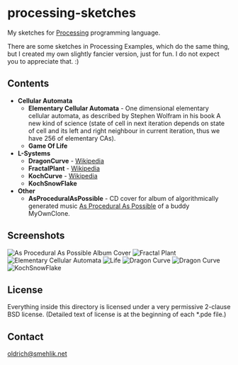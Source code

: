 
processing-sketches
===================

My sketches for [Processing](http://processing.org) programming language.

There are some sketches in Processing Examples,
which do the same thing, but I created my own slightly fancier version,
just for fun.
I do not expect you to appreciate that. :)

Contents
--------

 * **Cellular Automata**
     * **Elementary Cellular Automata** - 
       One dimensional elementary cellular automata, as described
       by Stephen Wolfram in his book A new kind of science
       (state of cell in next iteration depends on state of cell and its
       left and right neighbour in current iteration,
       thus we have 256 of elementary CAs).
     * **Game Of Life**
 * **L-Systems**
     * **DragonCurve** -
     [Wikipedia](http://en.wikipedia.org/wiki/L-system#Example_7:_Dragon_curve)
     * **FractalPlant** -
     [Wikipedia](http://en.wikipedia.org/wiki/L-system#Example_8:_Fractal_plant)
     * **KochCurve** -  [Wikipedia](http://en.wikipedia.org/wiki/L-system#Example_4:_Koch_curve)
     * **KochSnowFlake**
 * **Other**
     * **AsProceduralAsPossible** - CD cover for album of algorithmically generated music [As Procedural As Possible](http://soundcloud.com/myownclone/sets/as-procedural-as-possible-2/) of a buddy MyOwnClone.

Screenshots
-----------

![As Procedural As Possible Album Cover](https://github.com/oold/processing-sketches/raw/master/Screens/AsProceduralAsPossible.png)
![Fractal Plant](https://github.com/oold/processing-sketches/raw/master/Screens/FractalPlant.png)
![Elementary Cellular Automata](https://github.com/oold/processing-sketches/raw/master/Screens/ElementaryCellularAutomata.png)
![Life](https://github.com/oold/processing-sketches/raw/master/Screens/Life.png)
![Dragon Curve](https://github.com/oold/processing-sketches/raw/master/Screens/DragonCurve.png)
![Dragon Curve](https://github.com/oold/processing-sketches/raw/master/Screens/KochCurve.png)
![KochSnowFlake](https://github.com/oold/processing-sketches/raw/master/Screens/KochSnowFlake.png)


License
-------

Everything inside this directory is licensed under a
very permissive 2-clause BSD license.
(Detailed text of license is at the beginning of each *.pde file.)

Contact
-------

[oldrich@smehlik.net](mailto:oldrich@smehlik.net)
